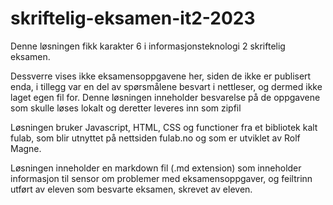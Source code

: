 # skriftelig-eksamen-it2-2023

Denne løsningen fikk karakter 6 i informasjonsteknologi 2 skriftelig eksamen.

Dessverre vises ikke eksamensoppgavene her, siden de ikke er publisert enda, i tillegg var en del av spørsmålene besvart i nettleser, og dermed ikke laget egen fil for. Denne løsningen inneholder besvarelse på de oppgavene som skulle løses lokalt og deretter leveres inn som zipfil

Løsningen bruker Javascript, HTML, CSS og functioner fra et bibliotek kalt fulab, som blir utnyttet på nettsiden fulab.no og som er utviklet av Rolf Magne. 

Løsningen inneholder en markdown fil (.md extension) som inneholder informasjon til sensor om problemer med eksamensoppgaver, og feiltrinn utført av eleven som besvarte eksamen, skrevet av eleven.
